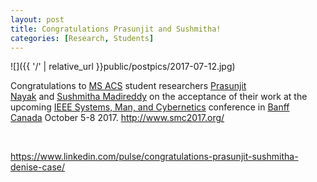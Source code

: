 ```yaml
---
layout: post
title: Congratulations Prasunjit and Sushmitha!
categories: [Research, Students]
---
```


![]({{ '/' | relative_url }}public/postpics/2017-07-12.jpg)

<div id="ember4322" class="ember-view">
<div class="reader-article-content" dir="ltr">
<p>Congratulations to&nbsp;<a href="http://www.nwmissouri.edu/csis/msacs/index.htm" target="_blank" rel="nofollow noopener">MS ACS</a>&nbsp;student researchers&nbsp;<a href="https://www.linkedin.com/in/prasunjit/" target="_blank" rel="noopener">Prasunjit Nayak</a>&nbsp;and&nbsp;<a href="https://www.linkedin.com/in/madireddy-sushmitha-14026769/" target="_blank" rel="noopener">Sushmitha Madireddy</a>&nbsp;on the acceptance of their work at the upcoming&nbsp;<a href="http://www.ieeesmc.org/" target="_blank" rel="nofollow noopener">IEEE Systems, Man, and Cybernetics</a>&nbsp;conference in&nbsp;<a href="https://www.banff.ca/" target="_blank" rel="nofollow noopener">Banff Canada</a>&nbsp;October 5-8 2017.&nbsp;<a href="http://www.smc2017.org/" target="_blank" rel="nofollow noopener">http://www.smc2017.org/</a></p>
</div>
</div>
<div class="reader-flag-content__wrapper mb4 clear-both" data-ember-action="" data-ember-action-4323="4323">&nbsp;</div>

<a href="https://www.linkedin.com/pulse/congratulations-prasunjit-sushmitha-denise-case/">https://www.linkedin.com/pulse/congratulations-prasunjit-sushmitha-denise-case/</a>